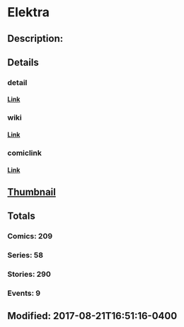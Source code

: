 # Elektra
## Description: 
## Details
### detail
#### [Link](http://marvel.com/characters/16/elektra?utm_campaign=apiRef&utm_source=225578a89fc76f3d20fbffda5d17a88d)
### wiki
#### [Link](http://marvel.com/universe/Elektra?utm_campaign=apiRef&utm_source=225578a89fc76f3d20fbffda5d17a88d)
### comiclink
#### [Link](http://marvel.com/comics/characters/1009288/elektra?utm_campaign=apiRef&utm_source=225578a89fc76f3d20fbffda5d17a88d)
## [Thumbnail](http://i.annihil.us/u/prod/marvel/i/mg/8/d0/51114fec4a2c8.jpg)
## Totals
### Comics: 209
### Series: 58
### Stories: 290
### Events: 9
## Modified: 2017-08-21T16:51:16-0400